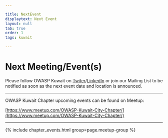 ```yaml
---

title: NextEvent
displaytext: Next Event
layout: null
tab: true
order: 1
tags: kuwait

---
```


# Next Meeting/Event(s)

Please follow OWASP Kuwait on [Twiter](https://twitter.com/OWASPKuwait)/[LinkedIn](https://www.linkedin.com/company/owasp-kuwait-chapter/) or join our Mailing List to be notified as soon as the next event date and location is announced.

---
OWASP Kuwait Chapter upcoming events can be found on Meetup:

[https://www.meetup.com/OWASP-Kuwait-City-Chapter/](https://www.meetup.com/OWASP-Kuwait-City-Chapter/)

---

{% include chapter_events.html group=page.meetup-group %}
